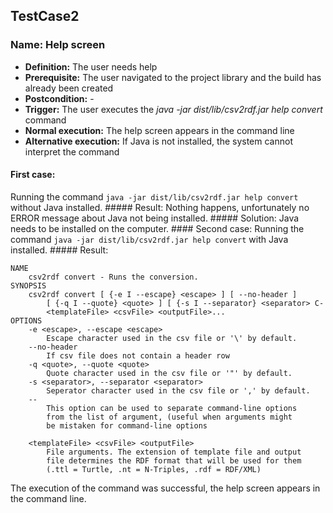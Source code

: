 TestCase2
---------

### Name: Help screen

-   **Definition:** The user needs help
-   **Prerequisite:** The user navigated to the project library and the
    build has already been created
-   **Postcondition:** -
-   **Trigger:** The user executes the *java -jar dist/lib/csv2rdf.jar
    help convert* command
-   **Normal execution:** The help screen appears in the command line
-   **Alternative execution:** If Java is not installed, the system
    cannot interpret the command

#### First case:

Running the command `java -jar dist/lib/csv2rdf.jar help convert`
without Java installed. \#\#\#\#\# Result: Nothing happens,
unfortunately no ERROR message about Java not being installed.
\#\#\#\#\# Solution: Java needs to be installed on the computer.
\#\#\#\# Second case: Running the command
`java -jar dist/lib/csv2rdf.jar help convert` with Java installed.
\#\#\#\#\# Result:

    NAME 
        csv2rdf convert - Runs the conversion. 
    SYNOPSIS 
        csv2rdf convert [ {-e I --escape} <escape> ] [ --no-header ] 
            [ {-q I --quote} <quote> ] [ {-s I --separator} <separator> C-
            <templateFile> <csvFile> <outputFile>... 
    OPTIONS 
        -e <escape>, --escape <escape> 
            Escape character used in the csv file or '\' by default. 
        --no-header 
            If csv file does not contain a header row 
        -q <quote>, --quote <quote> 
            Quote character used in the csv file or '"' by default. 
        -s <separator>, --separator <separator> 
            Seperator character used in the csv file or ',' by default.
        --
            This option can be used to separate command-line options 
            from the list of argument, (useful when arguments might 
            be mistaken for command-line options 
            
        <templateFile> <csvFile> <outputFile> 
            File arguments. The extension of template file and output 
            file determines the RDF format that will be used for them 
            (.ttl = Turtle, .nt = N-Triples, .rdf = RDF/XML)
          

The execution of the command was successful, the help screen appears in
the command line.
